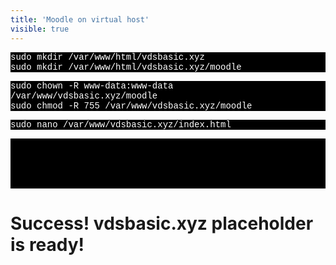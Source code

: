 ```yaml
---
title: 'Moodle on virtual host'
visible: true
---
```


 <p style="font-family:Courier; color:white; background-color:black;">
sudo mkdir /var/www/html/vdsbasic.xyz <br>
sudo mkdir /var/www/html/vdsbasic.xyz/moodle <br>
</p>

<p style="font-family:Courier; color:white; background-color:black;">
sudo chown -R www-data:www-data /var/www/vdsbasic.xyz/moodle<br>
sudo chmod -R 755 /var/www/vdsbasic.xyz/moodle<br>
</p>

<p style="font-family:Courier; color:white; background-color:black;">
sudo nano /var/www/vdsbasic.xyz/index.html
</p>


<p style="font-family:Courier; color:white; background-color:black;">
<html><br>
    <head><br>
        <title>vdsbasic.xyz placeholder</title><br>
    </head><br>
    <body><br>
        <h1>Success! vdsbasic.xyz placeholder is ready!</h1><br>
    </body><br>
</html><br>
</p>    
  
